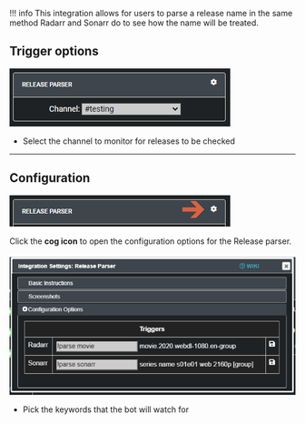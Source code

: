 !!! info
    This integration allows for users to parse a release name in the same method Radarr and Sonarr do to see how the name will be treated.


## Trigger options

![trigger-channels.png](../../assets/screenshots/integrations/releaseparser/trigger-channels.png)

- Select the channel to monitor for releases to be checked

---

## Configuration

![open-configuration.png](../../assets/screenshots/integrations/releaseparser/open-configuration.png)

Click the **cog icon** to open the configuration options for the Release parser.

![configuration.png](../../assets/screenshots/integrations/releaseparser/configuration.png)

- Pick the keywords that the bot will watch for
